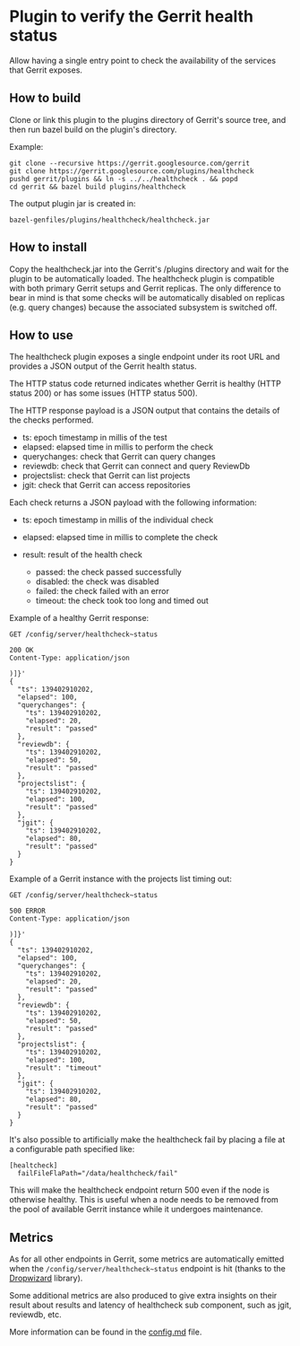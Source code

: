 # Plugin to verify the Gerrit health status

Allow having a single entry point to check the availability
of the services that Gerrit exposes.

## How to build

Clone or link this plugin to the plugins directory of Gerrit's source tree, and then run bazel build on the plugin's directory.

Example:

```
git clone --recursive https://gerrit.googlesource.com/gerrit
git clone https://gerrit.googlesource.com/plugins/healthcheck
pushd gerrit/plugins && ln -s ../../healthcheck . && popd
cd gerrit && bazel build plugins/healthcheck
```

The output plugin jar is created in:

```
bazel-genfiles/plugins/healthcheck/healthcheck.jar
```

## How to install

Copy the healthcheck.jar into the Gerrit's /plugins directory and wait for the plugin to be automatically loaded.
The healthcheck plugin is compatible with both primary Gerrit setups and Gerrit replicas. The only difference to bear
in mind is that some checks will be automatically disabled on replicas (e.g. query changes) because the associated
subsystem is switched off.

## How to use

The healthcheck plugin exposes a single endpoint under its root URL and provides a JSON output of the
Gerrit health status.

The HTTP status code returned indicates whether Gerrit is healthy (HTTP status 200) or has some issues (HTTP status 500).

The HTTP response payload is a JSON output that contains the details of the checks performed.

- ts: epoch timestamp in millis of the test
- elapsed: elapsed time in millis to perform the check
- querychanges: check that Gerrit can query changes
- reviewdb: check that Gerrit can connect and query ReviewDb
- projectslist: check that Gerrit can list projects
- jgit: check that Gerrit can access repositories

Each check returns a JSON payload with the following information:

- ts: epoch timestamp in millis of the individual check
- elapsed: elapsed time in millis to complete the check
- result: result of the health check

  - passed: the check passed successfully
  - disabled: the check was disabled
  - failed: the check failed with an error
  - timeout: the check took too long and timed out

Example of a healthy Gerrit response:

```
GET /config/server/healthcheck~status

200 OK
Content-Type: application/json

)]}'
{
  "ts": 139402910202,
  "elapsed": 100,
  "querychanges": {
    "ts": 139402910202,
    "elapsed": 20,
    "result": "passed"
  },
  "reviewdb": {
    "ts": 139402910202,
    "elapsed": 50,
    "result": "passed"
  },
  "projectslist": {
    "ts": 139402910202,
    "elapsed": 100,
    "result": "passed"
  },
  "jgit": {
    "ts": 139402910202,
    "elapsed": 80,
    "result": "passed"
  }
}
```

Example of a Gerrit instance with the projects list timing out:

```
GET /config/server/healthcheck~status

500 ERROR
Content-Type: application/json

)]}'
{
  "ts": 139402910202,
  "elapsed": 100,
  "querychanges": {
    "ts": 139402910202,
    "elapsed": 20,
    "result": "passed"
  },
  "reviewdb": {
    "ts": 139402910202,
    "elapsed": 50,
    "result": "passed"
  },
  "projectslist": {
    "ts": 139402910202,
    "elapsed": 100,
    "result": "timeout"
  },
  "jgit": {
    "ts": 139402910202,
    "elapsed": 80,
    "result": "passed"
  }
}
```

It's also possible to artificially make the healthcheck fail by placing a file at a configurable path specified like: 

```
[healtcheck]
  failFileFlaPath="/data/healthcheck/fail"
```

This will make the healthcheck endpoint return 500 even if the node is otherwise healthy. This is useful when a node
needs to be removed from the pool of available Gerrit instance while it undergoes maintenance.

## Metrics

As for all other endpoints in Gerrit, some metrics are automatically emitted when the  `/config/server/healthcheck~status`
endpoint is hit (thanks to the [Dropwizard](https://metrics.dropwizard.io/3.1.0/manual/core/) library).

Some additional metrics are also produced to give extra insights on their result about results and latency of healthcheck
sub component, such as jgit, reviewdb, etc.

More information can be found in the [config.md](resources/Documentation/config.md) file.
